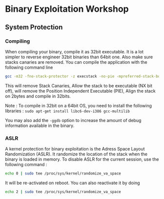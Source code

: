 # Binary Exploitation Workshop

## System Protection
### Compiling
When compiling your binary, compile it as 32bit executable. It is a lot simpler to reverse engineer 32bit binaries than 64bit one. Also make sure stacks canaries are removed. You can compile the application with the following command line
```bash
gcc -m32 -fno-stack-protector -z execstack -no-pie -mpreferred-stack-boundary=2 -o program program.c
```
This will remove Stack Canaries, Allow the stack to be executable (NX bit off), will remove the Position Independent Executable (PIE), Align the stack on 2bytes and compile in 32bits.

Note : To compile in 32bit on a 64bit OS, you need to install the following libraries :
`sudo apt-get install libc6-dev-i386 gcc-multilib`

You may also add the `-ggdb` option to increase the amount of debug information available in the binary.



### ASLR
A kernel protection for binary exploitation is the Adress Space Layout Randomization (ASLR). It randomize the location of the stack when the binary is loaded in memory. To disable ASLR for the current session, use the following command : 
```bash
echo 0 | sudo tee /proc/sys/kernel/randomize_va_space
```
It will be re-activated on reboot. You can also reactivate it by doing 
```bash
echo 2 | sudo tee /proc/sys/kernel/randomize_va_space
```